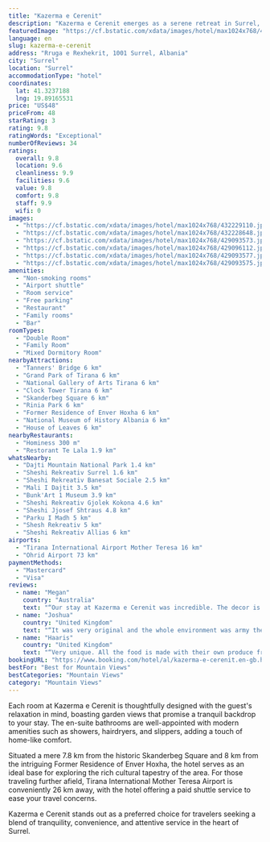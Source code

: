 ```yaml
---
title: "Kazerma e Cerenit"
description: "Kazerma e Cerenit emerges as a serene retreat in Surrel, located just a short drive from the Dajti Ekspres Cable Car."
featuredImage: "https://cf.bstatic.com/xdata/images/hotel/max1024x768/432229110.jpg?k=1096cb8eecc0fbfecc47363f3c4561bd9be47400e164b0b7f948a9eb98fc9aeb&o=&hp=1"
language: en
slug: kazerma-e-cerenit
address: "Rruga e Rexhekrit, 1001 Surrel, Albania"
city: "Surrel"
location: "Surrel"
accommodationType: "hotel"
coordinates:
  lat: 41.3237188
  lng: 19.89165531
price: "US$48"
priceFrom: 48
starRating: 3
rating: 9.8
ratingWords: "Exceptional"
numberOfReviews: 34
ratings:
  overall: 9.8
  location: 9.6
  cleanliness: 9.9
  facilities: 9.6
  value: 9.8
  comfort: 9.8
  staff: 9.9
  wifi: 0
images:
  - "https://cf.bstatic.com/xdata/images/hotel/max1024x768/432229110.jpg?k=1096cb8eecc0fbfecc47363f3c4561bd9be47400e164b0b7f948a9eb98fc9aeb&o=&hp=1"
  - "https://cf.bstatic.com/xdata/images/hotel/max1024x768/432228648.jpg?k=494f5b114810b2c217e541eb9a08450387577a1501302c476594a1de48787992&o=&hp=1"
  - "https://cf.bstatic.com/xdata/images/hotel/max1024x768/429093573.jpg?k=9f8a018118f1286e39e65a72f0adb9ae75bc7b12b6d472b5ee2b82f8592ce576&o=&hp=1"
  - "https://cf.bstatic.com/xdata/images/hotel/max1024x768/429096112.jpg?k=d63ddfffb1b9eeb592d01bea5b89b1bf42e494cb0b381f68475e4bd32f8a079e&o=&hp=1"
  - "https://cf.bstatic.com/xdata/images/hotel/max1024x768/429093577.jpg?k=df67f9374d18c19a7110c30770093d718d08bd96ef28a3b1f2ee4092e9b55cf6&o=&hp=1"
  - "https://cf.bstatic.com/xdata/images/hotel/max1024x768/429093575.jpg?k=38c5c7365dba08bf866c1c106be700753c81f3d935300a29c474cc1ef9021d5f&o=&hp=1"
amenities:
  - "Non-smoking rooms"
  - "Airport shuttle"
  - "Room service"
  - "Free parking"
  - "Restaurant"
  - "Family rooms"
  - "Bar"
roomTypes:
  - "Double Room"
  - "Family Room"
  - "Mixed Dormitory Room"
nearbyAttractions:
  - "Tanners' Bridge 6 km"
  - "Grand Park of Tirana 6 km"
  - "National Gallery of Arts Tirana 6 km"
  - "Clock Tower Tirana 6 km"
  - "Skanderbeg Square 6 km"
  - "Rinia Park 6 km"
  - "Former Residence of Enver Hoxha 6 km"
  - "National Museum of History Albania 6 km"
  - "House of Leaves 6 km"
nearbyRestaurants:
  - "Hominess 300 m"
  - "Restorant Te Lala 1.9 km"
whatsNearby:
  - "Dajti Mountain National Park 1.4 km"
  - "Sheshi Rekreativ Surrel 1.6 km"
  - "Sheshi Rekreativ Banesat Sociale 2.5 km"
  - "Mali I Dajtit 3.5 km"
  - "Bunk'Art 1 Museum 3.9 km"
  - "Sheshi Rekreativ Gjolek Kokona 4.6 km"
  - "Sheshi Jjosef Shtraus 4.8 km"
  - "Parku I Madh 5 km"
  - "Shesh Rekreativ 5 km"
  - "Sheshi Rekreativ Allias 6 km"
airports:
  - "Tirana International Airport Mother Teresa 16 km"
  - "Ohrid Airport 73 km"
paymentMethods:
  - "Mastercard"
  - "Visa"
reviews:
  - name: "Megan"
    country: "Australia"
    text: "“Our stay at Kazerma e Cerenit was incredible. The decor is quirky and stylish, the staff are PHENOMENAL, and make sure you eat at the restaurant - dinner and breakfast are amazing!”"
  - name: "Joshua"
    country: "United Kingdom"
    text: "“It was very original and the whole environment was army themed and was absolutely great! The staff was very friendly and it is something everyone should experience!”"
  - name: "Haaris"
    country: "United Kingdom"
    text: "“Very unique. All the food is made with their own produce from herbs and vegetables to meats and cheeses.”"
bookingURL: "https://www.booking.com/hotel/al/kazerma-e-cerenit.en-gb.html?aid=8035640"
bestFor: "Best for Mountain Views"
bestCategories: "Mountain Views"
category: "Mountain Views"
---
```


Each room at Kazerma e Cerenit is thoughtfully designed with the guest's relaxation in mind, boasting garden views that promise a tranquil backdrop to your stay. The en-suite bathrooms are well-appointed with modern amenities such as showers, hairdryers, and slippers, adding a touch of home-like comfort.

Situated a mere 7.8 km from the historic Skanderbeg Square and 8 km from the intriguing Former Residence of Enver Hoxha, the hotel serves as an ideal base for exploring the rich cultural tapestry of the area. For those traveling further afield, Tirana International Mother Teresa Airport is conveniently 26 km away, with the hotel offering a paid shuttle service to ease your travel concerns.

Kazerma e Cerenit stands out as a preferred choice for travelers seeking a blend of tranquility, convenience, and attentive service in the heart of Surrel.